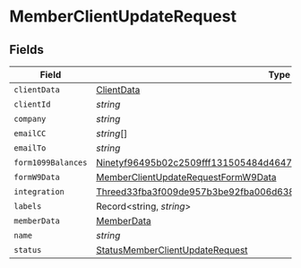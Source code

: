 # MemberClientUpdateRequest


## Fields

| Field                                                                                                                                                               | Type                                                                                                                                                                | Required                                                                                                                                                            | Description                                                                                                                                                         |
| ------------------------------------------------------------------------------------------------------------------------------------------------------------------- | ------------------------------------------------------------------------------------------------------------------------------------------------------------------- | ------------------------------------------------------------------------------------------------------------------------------------------------------------------- | ------------------------------------------------------------------------------------------------------------------------------------------------------------------- |
| `clientData`                                                                                                                                                        | [ClientData](../../models/shared/clientdata.md)                                                                                                                     | :heavy_minus_sign:                                                                                                                                                  | N/A                                                                                                                                                                 |
| `clientId`                                                                                                                                                          | *string*                                                                                                                                                            | :heavy_minus_sign:                                                                                                                                                  | N/A                                                                                                                                                                 |
| `company`                                                                                                                                                           | *string*                                                                                                                                                            | :heavy_minus_sign:                                                                                                                                                  | N/A                                                                                                                                                                 |
| `emailCC`                                                                                                                                                           | *string*[]                                                                                                                                                          | :heavy_minus_sign:                                                                                                                                                  | N/A                                                                                                                                                                 |
| `emailTo`                                                                                                                                                           | *string*                                                                                                                                                            | :heavy_minus_sign:                                                                                                                                                  | N/A                                                                                                                                                                 |
| `form1099Balances`                                                                                                                                                  | [Ninetyf96495b02c2509fff131505484d46479a91b7d23ed2b0f438ca117d0bccad7](../../models/shared/ninetyf96495b02c2509fff131505484d46479a91b7d23ed2b0f438ca117d0bccad7.md) | :heavy_minus_sign:                                                                                                                                                  | N/A                                                                                                                                                                 |
| `formW9Data`                                                                                                                                                        | [MemberClientUpdateRequestFormW9Data](../../models/shared/memberclientupdaterequestformw9data.md)                                                                   | :heavy_minus_sign:                                                                                                                                                  | N/A                                                                                                                                                                 |
| `integration`                                                                                                                                                       | [Threed33fba3f009de957b3be92fba006d6383af7e39f823cc1fd213506f6205100f](../../models/shared/threed33fba3f009de957b3be92fba006d6383af7e39f823cc1fd213506f6205100f.md) | :heavy_minus_sign:                                                                                                                                                  | N/A                                                                                                                                                                 |
| `labels`                                                                                                                                                            | Record<string, *string*>                                                                                                                                            | :heavy_minus_sign:                                                                                                                                                  | N/A                                                                                                                                                                 |
| `memberData`                                                                                                                                                        | [MemberData](../../models/shared/memberdata.md)                                                                                                                     | :heavy_minus_sign:                                                                                                                                                  | N/A                                                                                                                                                                 |
| `name`                                                                                                                                                              | *string*                                                                                                                                                            | :heavy_minus_sign:                                                                                                                                                  | N/A                                                                                                                                                                 |
| `status`                                                                                                                                                            | [StatusMemberClientUpdateRequest](../../models/shared/statusmemberclientupdaterequest.md)                                                                           | :heavy_minus_sign:                                                                                                                                                  | N/A                                                                                                                                                                 |